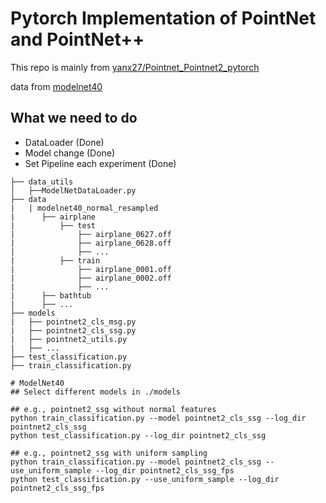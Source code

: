 # Pytorch Implementation of PointNet and PointNet++ 

This repo is mainly from [yanx27/Pointnet_Pointnet2_pytorch](https://github.com/yanx27/Pointnet_Pointnet2_pytorch)

data from [modelnet40](https://www.kaggle.com/datasets/balraj98/modelnet40-princeton-3d-object-dataset)


## What we need to do
* DataLoader (Done)
* Model change (Done)
* Set Pipeline each experiment (Done)


```
├── data_utils
│   ├──ModelNetDataLoader.py
├── data
|   | modelnet40_normal_resampled
|      ├── airplane
|          ├── test
|              ├── airplane_0627.off
|              ├── airplane_0628.off
|              ├── ...
|          ├── train
|              ├── airplane_0001.off
|              ├── airplane_0002.off
|              ├── ...
|      ├── bathtub
|      ├── ...
├── models
|   ├── pointnet2_cls_msg.py
|   ├── pointnet2_cls_ssg.py
|   ├── pointnet2_utils.py
|   ├── ...
├── test_classification.py
├── train_classification.py
```

```shell
# ModelNet40
## Select different models in ./models 

## e.g., pointnet2_ssg without normal features
python train_classification.py --model pointnet2_cls_ssg --log_dir pointnet2_cls_ssg
python test_classification.py --log_dir pointnet2_cls_ssg

## e.g., pointnet2_ssg with uniform sampling
python train_classification.py --model pointnet2_cls_ssg --use_uniform_sample --log_dir pointnet2_cls_ssg_fps
python test_classification.py --use_uniform_sample --log_dir pointnet2_cls_ssg_fps
```
